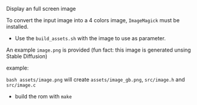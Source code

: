 Display an full screen image

To convert the input image into a 4 colors image, `ImageMagick` must be installed.

* Use the `build_assets.sh` with the image to use as parameter.

An example `image.png` is provided (fun fact: this image is generated unsing Stable Diffusion)

example:

`bash assets/image.png` will create `assets/image_gb.png`, `src/image.h` and `src/image.c`

* build the rom with `make`